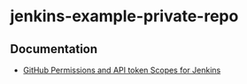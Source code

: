 # jenkins-example-private-repo

## Documentation

* [GitHub Permissions and API token Scopes for Jenkins](https://support.cloudbees.com/hc/en-us/articles/234710368-GitHub-Permissions-and-API-token-Scopes-for-Jenkins)
